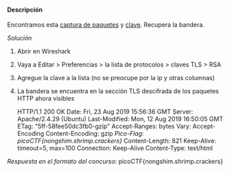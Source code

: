 #### Descripción

Encontramos esta [captura de paquetes](https://jupiter.challenges.picoctf.org/static/0c84d3636dd088d9fe4efd5d0d869a06/capture.pcap) y [clave](https://jupiter.challenges.picoctf.org/static/0c84d3636dd088d9fe4efd5d0d869a06/picopico.key). Recupera la bandera.

*Solución*

1. Abrir en Wireshark
    
2. Vaya a Editar > Preferencias > la lista de protocolos > claves TLS > RSA
    
3. Agregue la clave a la lista (no se preocupe por la ip y otras columnas)
    
4. La bandera se encuentra en la sección TLS descifrada de los paquetes HTTP ahora visibles
    
    
    HTTP/1.1 200 OK
    Date: Fri, 23 Aug 2019 15:56:36 GMT
    Server: Apache/2.4.29 (Ubuntu)
    Last-Modified: Mon, 12 Aug 2019 16:50:05 GMT
    ETag: "5ff-58fee50dc3fb0-gzip"
    Accept-Ranges: bytes
    Vary: Accept-Encoding
    Content-Encoding: gzip
    *Pico-Flag: picoCTF{nongshim.shrimp.crackers}*
    Content-Length: 821
    Keep-Alive: timeout=5, max=100
    Connection: Keep-Alive
    Content-Type: text/html
    
    

*Respuesta en el formato del concurso:*
picoCTF{nongshim.shrimp.crackers}